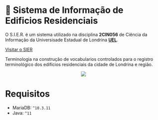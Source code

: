 # 🏢 Sistema de Informação de Edificios Residenciais
O S.I.E.R. é um sistema utilizado na disciplina **2CIN056** de Ciência da Informação da Universisade Estadual de Londrina [**UEL**](http://www.uel.br/ceca/cin/index.html).

[Visitar o SIER](https://sier-web.herokuapp.com/)

Terminologia na construção de vocabularios
controlados para o registro terminológico dos edifícios residenciais da cidade de Londrina e região.

<p align="center">
  <img src="./assets/sier.gif">
</p>

# Requisitos
 - MariaDB: `^10.3.11`
 - Java: `^11`
